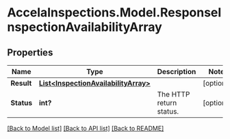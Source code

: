 # AccelaInspections.Model.ResponseInspectionAvailabilityArray
## Properties

Name | Type | Description | Notes
------------ | ------------- | ------------- | -------------
**Result** | [**List&lt;InspectionAvailabilityArray&gt;**](InspectionAvailabilityArray.md) |  | [optional] 
**Status** | **int?** | The HTTP return status. | [optional] 

[[Back to Model list]](../README.md#documentation-for-models) [[Back to API list]](../README.md#documentation-for-api-endpoints) [[Back to README]](../README.md)

